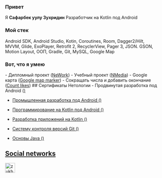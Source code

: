 <h3>Привет</h3>
Я <b>Сафарбек уулу Зухридин</b> Разработчик на Kotlin под Android
<h3>Мой стек</h3>
Android SDK, Android Studio, Kotin, Coroutines, Room, Dagger2/Hilt, MVVM, Glide, ExoPlayer, Retrofit 2, RecyclerView, Pager 3, JSON. GSON, Motion Layout, ООП, Gradle, Git, MySQL, Google Map
<h3>Вот, что я умею</h3>
- Дипломный проект (<a href="https://github.com/zukh21/NeWork">NeWork</a>)
- Учебный проект (<a href="https://github.com/zukh21/NMedia">NMedia</a>)
- Google карта (<a href="https://github.com/zukh21/GoogleMapsMarker">Google map marker</a>)
- Сокращать числа и добавить окончание (<a href="https://github.com/zukh21/count-likes/">Count likes</a>)
## Сертификаты Нетологии
- Продвинутая разработка под Android (<a href="https://u.netology.ru/backend/uploads/legacy/shared_diplomas/image/243717/c2461feef5196dd313bf23702a7384e9.png?ts=1674564943"/>)

- Промышленная разработка под Android (<a href="https://u.netology.ru/backend/uploads/legacy/shared_diplomas/image/214976/1fd6f75504158aaabd3dad015872e36d.png?ts=1668432955"/>)

- Программирование на Kotlin под Android (<a href="https://u.netology.ru/backend/uploads/legacy/shared_diplomas/image/179145/ca1d10e25d95a979639747e448f683d9.png?ts=1660213584"/>)

- Разработка приложений на Kotlin (<a href="https://u.netology.ru/backend/uploads/legacy/shared_diplomas/image/159426/c6a3d0c8ed6c491789af9bc1b1e7cbda.png?ts=1655372127"/>)

- Систему контроля версий Git (<a href="https://u.netology.ru/backend/uploads/legacy/shared_diplomas/image/144829/4fdfe054b28a0affc29ec972eee959be.png?ts=1651263379"/>)

- Основы Java (<a href="https://u.netology.ru/backend/uploads/legacy/shared_diplomas/image/133555/ad924f0c0acf01f500b18460c06d0e9b.png?ts=1648150584"/>)

## Social networks
<a href="https://instagram.com/zukh.kamchybekov"><img src="https://cdn-icons-png.flaticon.com/512/1384/1384015.png" alt="zukh.kamchybekov" height="32"/></a>
